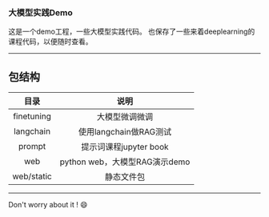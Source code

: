 ### 大模型实践Demo

这是一个demo工程，一些大模型实践代码。 也保存了一些来着deeplearning的课程代码，以便随时查看。

------------------
## 包结构
|     目录     |           说明            |
|:----------:|:-----------------------:|
| finetuning |         大模型微调微调         |
| langchain  |    使用langchain做RAG测试    |
|   prompt   |    提示词课程jupyter book    |
|    web     | python web，大模型RAG演示demo |
| web/static |          静态文件包          |

-------------------

Don't worry about it ! :smile: